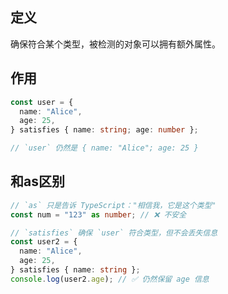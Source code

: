 ## 定义
确保符合某个类型，被检测的对象可以拥有额外属性。

## 作用
```ts
const user = {
  name: "Alice",
  age: 25,
} satisfies { name: string; age: number };

// `user` 仍然是 { name: "Alice"; age: 25 }
```

## 和as区别
```ts
// `as` 只是告诉 TypeScript："相信我，它是这个类型"
const num = "123" as number; // ❌ 不安全

// `satisfies` 确保 `user` 符合类型，但不会丢失信息
const user2 = {
  name: "Alice",
  age: 25,
} satisfies { name: string };
console.log(user2.age); // ✅ 仍然保留 age 信息
```